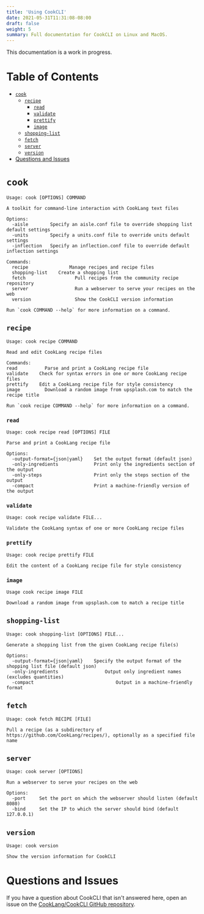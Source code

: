 ```yaml
---
title: 'Using CookCLI'
date: 2021-05-31T11:31:08-08:00
draft: false
weight: 5
summary: Full documentation for CookCLI on Linux and MacOS.
---
```


This documentation is a work in progress.

Table of Contents
=================

* [`cook`](#cook)
   * [`recipe`](#recipe)
      * [`read`](#read)
      * [`validate`](#validate)
      * [`prettify`](#prettify)
      * [`image`](#image)
   * [`shopping-list`](#shopping-list)
   * [`fetch`](#fetch)
   * [`server`](#server)
   * [`version`](#version)
* [Questions and Issues](#questions-and-issues)


# `cook` 

```
Usage: cook [OPTIONS] COMMAND

A toolkit for command-line interaction with CookLang text files

Options:
  -aisle        Specify an aisle.conf file to override shopping list default settings
  -units        Specify a units.conf file to override units default settings
  -inflection   Specify an inflection.conf file to override default inflection settings

Commands:
  recipe	     	   Manage recipes and recipe files
  shopping-list	   Create a shopping list
  fetch 			     Pull recipes from the community recipe repository
  server			     Run a webserver to serve your recipes on the web
  version			     Show the CookCLI version information

Run `cook COMMAND --help` for more information on a command.
```

## `recipe`

```
Usage: cook recipe COMMAND

Read and edit CookLang recipe files

Commands:
read 		  Parse and print a CookLang recipe file
validate	Check for syntax errors in one or more CookLang recipe files
prettify	Edit a CookLang recipe file for style consistency
image		  Download a random image from upsplash.com to match the recipe title

Run `cook recipe COMMAND --help` for more information on a command.
```

### `read`

```
Usage: cook recipe read [OPTIONS] FILE

Parse and print a CookLang recipe file

Options:
  -output-format={json|yaml}	Set the output format (default json)
  -only-ingredients				Print only the ingredients section of the output
  -only-steps					Print only the steps section of the output
  -compact						Print a machine-friendly version of the output
 ```

### `validate`

```
Usage: cook recipe validate FILE...

Validate the CookLang syntax of one or more CookLang recipe files
```

### `prettify`

```
Usage: cook recipe prettify FILE

Edit the content of a CookLang recipe file for style consistency
```



### `image`

```
Usage cook recipe image FILE

Download a random image from upsplash.com to match a recipe title
```

## `shopping-list`

```
Usage: cook shopping-list [OPTIONS] FILE...

Generate a shopping list from the given CookLang recipe file(s)

Options:
  -output-format={json|yaml}	Specify the output format of the shopping list file (default json)
  -only-ingredients				    Output only ingredient names (excludes quantities)
  -compact						        Output in a machine-friendly format
```


## `fetch`

```
Usage: cook fetch RECIPE [FILE]

Pull a recipe (as a subdirectory of https://github.com/CookLang/recipes/), optionally as a specified file name
```

## `server`

```
Usage: cook server [OPTIONS]

Run a webserver to serve your recipes on the web

Options:
  -port		Set the port on which the webserver should listen (default 8080)
  -bind		Set the IP to which the server should bind (default 127.0.0.1)
```

## `version`

```
Usage: cook version

Show the version information for CookCLI
```

# Questions and Issues

If you have a question about CookCLI that isn't answered here, open an issue on the [CookLang/CookCLI GitHub repository](https://github.com/CookLang/CookCLI).